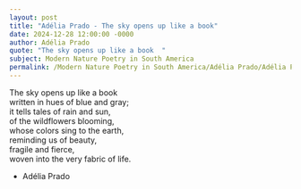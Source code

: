 ```yaml
---
layout: post
title: "Adélia Prado - The sky opens up like a book"
date: 2024-12-28 12:00:00 -0000
author: Adélia Prado
quote: "The sky opens up like a book  "
subject: Modern Nature Poetry in South America
permalink: /Modern Nature Poetry in South America/Adélia Prado/Adélia Prado - The sky opens up like a book
---
```


The sky opens up like a book  
written in hues of blue and gray;  
it tells tales of rain and sun,  
of the wildflowers blooming,  
whose colors sing to the earth,  
reminding us of beauty,  
fragile and fierce,  
woven into the very fabric of life.

- Adélia Prado
